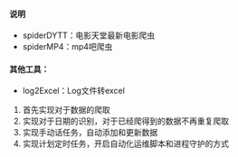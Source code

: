 #### 说明
- spiderDYTT：电影天堂最新电影爬虫
- spiderMP4：mp4吧爬虫

#### 其他工具：
- log2Excel：Log文件转excel

1. 首先实现对于数据的爬取
2. 实现对于日期的识别，对于已经爬得到的数据不再重复爬取
3. 实现手动话任务，自动添加和更新数据
4. 实现计划定时任务，开启自动化运维脚本和进程守护的方式
